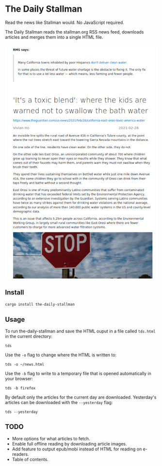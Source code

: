 # The Daily Stallman
Read the news like Stallman would. No JavaScript required.

The Daily Stallman reads the stallman.org RSS news feed, downloads articles and merges them into 
a single HTML file.

![example showing article text](./resources/example.png)

## Install
```cargo install the-daily-stallman```

## Usage
To run the-daily-stallman and save the HTML ouput in a file called `tds.html` in the current directory:
```
tds
```

Use the `-o` flag to change where the HTML is written to:
```
tds -o ~/news.html
```

Use the `-b` flag to write to a temporary file that is opened automatically in your browser:
```
tds -b firefox
```

By default only the articles for the current day are downloaded. Yesterday's articles can be downloaded with 
the `--yesterday` flag:
```
tds --yesterday
```

## TODO
* More options for what articles to fetch.
* Enable full offline reading by downloading article images.
* Add feature to output epub/mobi instead of HTML for reading on e-readers.
* Table of contents.
